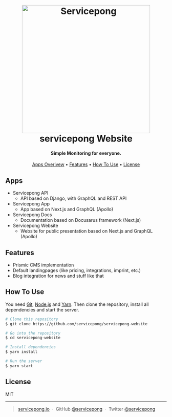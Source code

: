 <h1 align="center">
  <br>
  <a href="http://servicepong.io"><img src="https://rocket.servicepong.io/logo.png" alt="Servicepong" width="400"></a>
  <br>
  servicepong Website
  <br>
</h1>

<h4 align="center">Simple Monitoring for everyone.</h4>

<p align="center">
  <a href="#apps">Apps Overivew</a> •
  <a href="#features">Features</a> •
  <a href="#how-to-use">How To Use</a> •
  <a href="#license">License</a>
</p>

## Apps

- Servicepong API
  - API based on Django, with GraphQL and REST API
- Servicepong App
  - App based on Next.js and GraphQL (Apollo)
- Servicepong Docs
  - Documentation based on Docusarus framework (Next.js)
- Servicepong Website
  - Website for public presentation based on Next.js and GraphQL (Apollo)

## Features

- Prismic CMS implementation
- Default landingpages (like pricing, integrations, imprint, etc.)
- Blog integration for news and stuff like that

## How To Use

You need [Git](https://git-scm.com), [Node.js](https://nodejs.org/en/download/) and [Yarn](https://yarnpkg.com/getting-started). Then clone the repository, install all dependencies and start the server.

```bash
# Clone this repository
$ git clone https://github.com/servicepong/servicepong-website

# Go into the repository
$ cd servicepong-website

# Install dependencies
$ yarn install

# Run the server
$ yarn start
```

## License

MIT

---

> [servicepong.io](https://servicepong.io) &nbsp;&middot;&nbsp;
> GitHub [@servicepong](https://github.com/servicepong) &nbsp;&middot;&nbsp;
> Twitter [@servicepong](https://twitter.com/servicepong)
